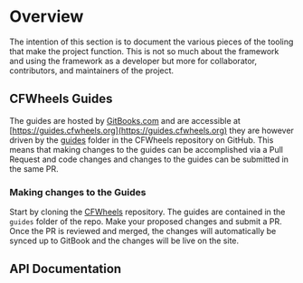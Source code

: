 # Overview

The intention of this section is to document the various pieces of the tooling that make the project function. This is not so much about the framework and using the framework as a developer but more for collaborator, contributors, and maintainers of the project.

## CFWheels Guides

The guides are hosted by [GitBooks.com](https://www.gitbook.com) and are accessible at [https://guides.cfwheels.org](https://guides.cfwheels.org) they are however driven by the [guides](https://github.com/cfwheels/cfwheels/tree/develop/guides) folder in the
CFWheels repository on GitHub. This means that making changes to the guides can be accomplished via a Pull Request and code changes and changes to the guides can be submitted in the same PR.

### Making changes to the Guides

Start by cloning the [CFWheels](https://github.com/cfwheels/cfwheels) repository. The guides are contained in the `guides` folder of the repo. Make your proposed changes and submit a PR. Once the PR is reviewed and merged, the changes will automatically be synced up to GitBook and the changes will be live on the site.

## API Documentation
